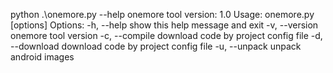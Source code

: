 python .\onemore.py --help
onemore tool version: 1.0
Usage: onemore.py [options]
Options:
   -h, --help      show this help message and exit
   -v, --version   onemore tool version
   -c, --compile   download code by project config file
   -d, --download  download code by project config file
   -u, --unpack    unpack android images
